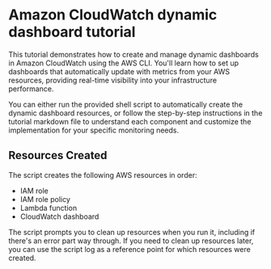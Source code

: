 # Amazon CloudWatch dynamic dashboard tutorial

This tutorial demonstrates how to create and manage dynamic dashboards in Amazon CloudWatch using the AWS CLI. You'll learn how to set up dashboards that automatically update with metrics from your AWS resources, providing real-time visibility into your infrastructure performance.

You can either run the provided shell script to automatically create the dynamic dashboard resources, or follow the step-by-step instructions in the tutorial markdown file to understand each component and customize the implementation for your specific monitoring needs.

## Resources Created

The script creates the following AWS resources in order:

- IAM role
- IAM role policy
- Lambda function
- CloudWatch dashboard

The script prompts you to clean up resources when you run it, including if there's an error part way through. If you need to clean up resources later, you can use the script log as a reference point for which resources were created.